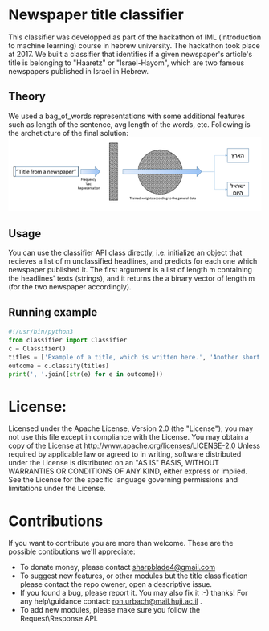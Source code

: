 

# Newspaper title classifier
This classifier was developped as part of the hackathon of IML (introduction to machine learning) course in hebrew university. 
The hackathon took place at 2017. We built a classifier that identifies if a given newspaper's article's title is
belonging to "Haaretz" or "Israel-Hayom", which are two famous newspapers published in Israel in Hebrew.

## Theory
We used a bag_of_words representations with some additional features such as length of the sentence, 
avg length of the words, etc.
Following is the archeticture of the final solution:
![arch](arch.png)

## Usage
You can use the classifier API class directly, i.e. initialize an object that 
recieves a list of m unclassified headlines, and predicts for each one which
newspaper published it. The first argument is a list of length m containing the
headlines' texts (strings), and it returns the a binary vector of length m (for
the two newspaper accordingly).

## Running example
```python
#!/usr/bin/python3
from classifier import Classifier
c = Classifier()
titles = ['Example of a title, which is written here.', 'Another short title']
outcome = c.classify(titles)
print(', '.join([str(e) for e in outcome]))
```


# License:
Licensed under the Apache License, Version 2.0 (the "License");
 you may not use this file except in compliance with the License. 
 You may obtain a copy of the License at
     http://www.apache.org/licenses/LICENSE-2.0
 Unless required by applicable law or agreed to in writing, software
 distributed under the License is distributed on an "AS IS" BASIS,
 WITHOUT WARRANTIES OR CONDITIONS OF ANY KIND, either express or implied.
 See the License for the specific language governing permissions and
 limitations under the License.
  

# Contributions
If you want to contribute you are more than welcome. These are the possible contibutions we'll appreciate:
- To donate money, please contact sharpblade4@gmail.com
- To suggest new features, or other modules but the title classification
  please contact the repo owener, open a descriptive issue.
- If you found a bug, please report it. You may also fix it :-) thanks! 
  For any help\guidance contact: ron.urbach@mail.huji.ac.il .
- To add new modules, please make sure you follow the Request\Response API.
